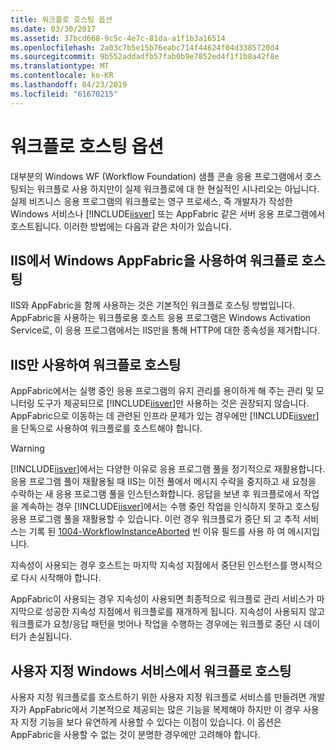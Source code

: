 ```yaml
---
title: 워크플로 호스팅 옵션
ms.date: 03/30/2017
ms.assetid: 37bcd668-9c5c-4e7c-81da-a1f1b3a16514
ms.openlocfilehash: 2a03c7b5e15b76eabc714f44624f04d3385720d4
ms.sourcegitcommit: 9b552addadfb57fab0b9e7852ed4f1f1b8a42f8e
ms.translationtype: MT
ms.contentlocale: ko-KR
ms.lasthandoff: 04/23/2019
ms.locfileid: "61670215"
---
```

# <a name="workflow-hosting-options"></a>워크플로 호스팅 옵션
대부분의 Windows WF (Workflow Foundation) 샘플 콘솔 응용 프로그램에서 호스팅되는 워크플로 사용 하지만이 실제 워크플로에 대 한 현실적인 시나리오는 아닙니다. 실제 비즈니스 응용 프로그램의 워크플로는 영구 프로세스, 즉 개발자가 작성한 Windows 서비스나 [!INCLUDE[iisver](../../../includes/iisver-md.md)] 또는 AppFabric 같은 서버 응용 프로그램에서 호스트됩니다. 이러한 방법에는 다음과 같은 차이가 있습니다.  
  
## <a name="hosting-workflows-in-iis-with-windows-appfabric"></a>IIS에서 Windows AppFabric을 사용하여 워크플로 호스팅  
 IIS와 AppFabric을 함께 사용하는 것은 기본적인 워크플로 호스팅 방법입니다. AppFabric을 사용하는 워크플로용 호스트 응용 프로그램은 Windows Activation Service로, 이 응용 프로그램에서는 IIS만을 통해 HTTP에 대한 종속성을 제거합니다.  
  
## <a name="hosting-workflows-in-iis-alone"></a>IIS만 사용하여 워크플로 호스팅  
 AppFabric에서는 실행 중인 응용 프로그램의 유지 관리를 용이하게 해 주는 관리 및 모니터링 도구가 제공되므로 [!INCLUDE[iisver](../../../includes/iisver-md.md)]만 사용하는 것은 권장되지 않습니다. AppFabric으로 이동하는 데 관련된 인프라 문제가 있는 경우에만 [!INCLUDE[iisver](../../../includes/iisver-md.md)]을 단독으로 사용하여 워크플로를 호스트해야 합니다.  
  
> [!WARNING]
>  [!INCLUDE[iisver](../../../includes/iisver-md.md)]에서는 다양한 이유로 응용 프로그램 풀을 정기적으로 재활용합니다. 응용 프로그램 풀이 재활용될 때 IIS는 이전 풀에서 메시지 수락을 중지하고 새 요청을 수락하는 새 응용 프로그램 풀을 인스턴스화합니다. 응답을 보낸 후 워크플로에서 작업을 계속하는 경우 [!INCLUDE[iisver](../../../includes/iisver-md.md)]에서는 수행 중인 작업을 인식하지 못하고 호스팅 응용 프로그램 풀을 재활용할 수 있습니다. 이런 경우 워크플로가 중단 되 고 추적 서비스는 기록 된 [1004-WorkflowInstanceAborted](1004-workflowinstanceaborted.md) 빈 이유 필드를 사용 하 여 메시지입니다.  
>   
>  지속성이 사용되는 경우 호스트는 마지막 지속성 지점에서 중단된 인스턴스를 명시적으로 다시 시작해야 합니다.  
>   
>  AppFabric이 사용되는 경우 지속성이 사용되면 최종적으로 워크플로 관리 서비스가 마지막으로 성공한 지속성 지점에서 워크플로를 재개하게 됩니다. 지속성이 사용되지 않고 워크플로가 요청/응답 패턴을 벗어나 작업을 수행하는 경우에는 워크플로 중단 시 데이터가 손실됩니다.  
  
## <a name="hosting-a-workflow-in-a-custom-windows-service"></a>사용자 지정 Windows 서비스에서 워크플로 호스팅  
 사용자 지정 워크플로를 호스트하기 위한 사용자 지정 워크플로 서비스를 만들려면 개발자가 AppFabric에서 기본적으로 제공되는 많은 기능을 복제해야 하지만 이 경우 사용자 지정 기능을 보다 유연하게 사용할 수 있다는 이점이 있습니다. 이 옵션은 AppFabric을 사용할 수 없는 것이 분명한 경우에만 고려해야 합니다.
